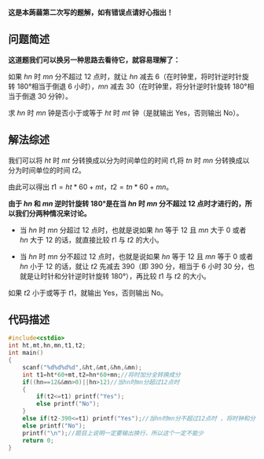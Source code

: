 **这是本蒟蒻第二次写的题解，如有错误点请好心指出！**

## 问题简述

__这道题我们可以换另一种思路去看待它，就容易理解了：__

如果 $hn$ 时 $mn$ 分不超过 $12$ 点时，就让 $hn$ 减去 $6$（在时钟里，将时针逆时针旋转 $180$°相当于倒退 $6$ 小时），$mn$ 减去 $30$（在时钟里，将分针逆时针旋转 $180$°相当于倒退 $30$ 分钟）。

求 $hn$ 时 $mn$ 钟是否小于或等于 $ht$ 时 $mt$ 钟（是就输出 Yes，否则输出 No）。

## 解法综述

我们可以将 $ht$ 时 $mt$ 分转换成以分为时间单位的时间 $t1$,将 $tn$ 时 $mn$ 分转换成以分为时间单位的时间 $t2$。

由此可以得出 $t1=ht*60+mt$，$t2=tn*60+mn$。

__由于 $hn$ 和 $mn$ 逆时针旋转 $180$°是在当 $hn$ 时 $mn$ 分不超过 $12$ 点时才进行的，所以我们分两种情况来讨论。__

- 当 $hn$ 时 $mn$ 分超过 $12$ 点时，也就是说如果 $hn$ 等于 $12$ 且 $mn$ 大于 $0$ 或者 $hn$ 大于 $12$ 的话，就直接比较 $t1$ 与 $t2$ 的大小。

- 当 $hn$ 时 $mn$ 分不超过 $12$ 点时，也就是说如果 $hn$ 等于 $12$ 且 $mn$ 等于 $0$ 或者 $hn$ 小于 $12$ 的话，就让 $t2$ 先减去 $390$（即 $390$ 分，相当于 $6$ 小时 $30$ 分，也就是让时针和分针逆时针旋转 $180$°），再比较 $t1$ 与 $t2$ 的大小。

如果 $t2$ 小于或等于 $t1$，就输出 Yes，否则输出 No。

## 代码描述
```cpp
#include<cstdio>
int ht,mt,hn,mn,t1,t2;
int main()
{
	scanf("%d%d%d%d",&ht,&mt,&hn,&mn);
	int t1=ht*60+mt,t2=hn*60+mn;//将时加分全转换成分 
	if((hn==12&&mn>0)||hn>12)//当hn时mn分超过12点时 
	{
		if(t2<=t1) printf("Yes");
		else printf("No");
	}
	else if(t2-390<=t1) printf("Yes");//当hn时mn分不超过12点时 ，将时钟和分钟逆时针旋转180°，相当于减去390分钟 
	else printf("No");
	printf("\n");//题目上说明一定要输出换行，所以这个一定不能少 
	return 0;
}
```